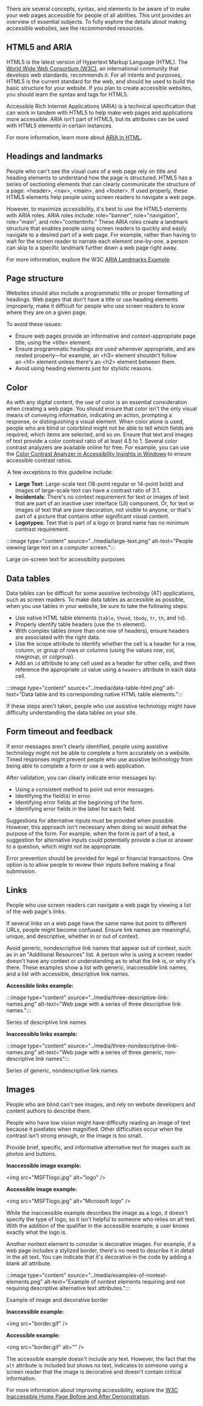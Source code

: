 There are several concepts, syntax, and elements to be aware of to make your web pages accessible for people of all abilities. This unit provides an overview of essential subjects. To fully explore the details about making accessible websites, see the recommended resources.

## HTML5 and ARIA

HTML5 is the latest version of Hypertext Markup Language (HTML). The [World Wide Web Consortium (W3C)](https://www.w3.org/), an international community that develops web standards, recommends it. For all intents and purposes, HTML5 is the current standard for the web, and should be used to build the basic structure for your website. If you plan to create accessible websites, you should learn the syntax and tags for HTML5.

Accessible Rich Internet Applications (ARIA) is a technical specification that can work in tandem with HTML5 to help make web pages and applications more accessible. ARIA isn't part of HTML5, but its attributes can be used with HTML5 elements in certain instances.

For more information, learn more about [ARIA in HTML](https://www.w3.org/TR/html-aria/#rules-wd).

## Headings and landmarks

People who can't see the visual cues of a web page rely on title and heading elements to understand how the page is structured. HTML5 has a series of sectioning elements that can clearly communicate the structure
of a page: \<header\>, \<nav\>, \<main\>, and \<footer\>. If used properly, these HTML5 elements help people using screen readers to navigate a web page.

However, to maximize accessibility, it's best to use the HTML5 elements with ARIA roles. ARIA roles include: role="banner", role="navigation", role="main", and role="contentinfo." These ARIA roles
create a landmark structure that enables people using screen readers to quickly and easily navigate to a desired part of a web page. For example, rather than having to wait for the screen reader to narrate each element one-by-one, a person can skip to a specific landmark further down a web page right away.

For more information, explore the W3C [ARIA Landmarks Example](https://www.w3.org/WAI/ARIA/apg/patterns/landmarks/examples/search.html).

## Page structure

Websites should also include a programmatic title or proper formatting of headings. Web pages that don't have a title or use heading elements improperly, make it difficult for people who use screen readers to know where they are on a given page.

To avoid these issues:

- Ensure web pages provide an informative and context-appropriate page title, using the \<title\> element.
- Ensure programmatic headings are used whenever appropriate, and are nested properly—for example, an \<h3\> element shouldn't follow an \<h1\> element unless there's an \<h2\> element between them.  
- Avoid using heading elements just for stylistic reasons.

## Color

As with any digital content, the use of color is an essential consideration when creating a web page. You should ensure that color isn't the only visual means of conveying information, indicating an action, prompting a response, or distinguishing a visual element. When color alone is used, people who are blind or colorblind might not be able to tell which fields are required, which items are selected, and so on. Ensure that text and images of text provide a color contrast ratio of at least 4.5 to 1. Several color contrast analyzers are available online for free. For example, you can use the [Color Contrast Analyzer in Accessibility Insights in Windows](https://accessibilityinsights.io/docs/en/windows/getstarted/colorcontrast) to ensure accessible contrast ratios.

 A few exceptions to this guideline include:

- **Large Text**: Large-scale text (18-point regular or 14-point bold) and images of large-scale text can have a contrast ratio of 3:1.
- **Incidentals**: There's no context requirement for text or images of text that are part of an inactive user interface (UI) component. Or, for text or images of text that are pure decoration, not visible to anyone, or that's part of a picture that contains other significant visual content.
- **Logotypes**: Text that is part of a logo or brand name has no minimum contrast requirement.

:::image type="content" source="../media/large-text.png" alt-text="People viewing large text on a computer screen.":::

Large on-screen text for accessibility purposes

## Data tables

Data tables can be difficult for some assistive technology (AT) applications, such as screen readers. To make data tables as accessible as possible, when you use tables in your website, be sure to take the following steps:

- Use native HTML table elements (`table`, `thead`, `tbody`, `tr`, `th`, and `td`).
- Properly identify table headers (use the `th` element).
- With complex tables (more than one row of headers), ensure headers are associated with the right data.
- Use the scope attribute to identify whether the cell is a header for a row, column, or group of rows or columns (using the values *row*, *col*, *rowgroup*, or *colgroup*).
- Add an `id` attribute to any cell used as a header for other cells, and then reference the appropriate `id` value using a `headers` attribute in each data cell.

:::image type="content" source="../media/data-table-html.png" alt-text="Data table and its corresponding native HTML table elements.":::

If these steps aren't taken, people who use assistive technology might have difficulty understanding the data tables on your site.

## Form timeout and feedback

If error messages aren't clearly identified, people using assistive technology might not be able to complete a form accurately on a website. Timed responses might prevent people who use assistive technology from being able to complete a form or use a web application.

After validation, you can clearly indicate error messages by:

- Using a consistent method to point out error messages.
- Identifying the field(s) in error.
- Identifying error fields at the beginning of the form.
- Identifying error fields in the label for each field.

Suggestions for alternative inputs must be provided when possible. However, this approach isn't necessary when doing so would defeat the purpose of the form. For example, when the form is part of a test, a suggestion for alternative inputs could potentially provide a clue or answer to a question, which might not be appropriate.

Error prevention should be provided for legal or financial transactions. One option is to allow people to review their inputs before making a final submission.

## Links

People who use screen readers can navigate a web page by viewing a list of the web page\'s links.

If several links on a web page have the same name but point to different URLs, people might become confused. Ensure link names are meaningful, unique, and descriptive, whether in or out of context.

Avoid generic, nondescriptive link names that appear out of context, such as in an "Additional Resources" list. A person who is using a screen reader doesn't have any context or understanding as to what the link is, or why it's there. These examples show a list with generic, inaccessible link names, and a list with accessible, descriptive link names.

**Accessible links example:**

:::image type="content" source="../media/three-descriptive-link-names.png" alt-text="Web page with a series of three descriptive link names.":::

Series of descriptive link names

**Inaccessible links example:**

:::image type="content" source="../media/three-nondescriptive-link-names.png" alt-text="Web page with a series of three generic, non-descriptive link names":::

Series of generic, nondescriptive link names

## Images

People who are blind can't see images, and rely on website developers and content authors to describe them.

People who have low vision might have difficulty reading an image of text because it pixelates when magnified. Other difficulties occur when the contrast isn't strong enough, or the image is too small.

Provide brief, specific, and informative alternative text for images such as photos and buttons.  

**Inaccessible image example:**

\<img src=\"MSFTlogo.jpg\" alt=\"logo\" /\>

**Accessible image example:**

\<img src=\"MSFTlogo.jpg\" alt=\"Microsoft logo\" /\>

While the inaccessible example describes the image as a logo, it doesn't specify the type of logo, so it isn't helpful to someone who relies on alt text. With the addition of the qualifier in the accessible
example, a user knows exactly what the logo is.

Another nontext element to consider is decorative images. For example, if a web page includes a stylized border, there's no need to describe it in detail in the alt text. You can indicate that it's decorative in the
code by adding a blank alt attribute.

:::image type="content" source="../media/examples-of-nontext-elements.png" alt-text="Example of nontext elements requiring and not requiring descriptive alternative text attributes.":::

Example of image and decorative border

**Inaccessible example:**

\<img src=\"border.gif\" /\>

**Accessible example:**

\<img src=\"border.gif\" alt=\"\" /\>

The accessible example doesn't include any text. However, the fact that the `alt` attribute is included but shows no text, indicates to someone using a screen reader that the image is decorative and doesn't contain critical information.

For more information about improving accessibility, explore the [W3C Inaccessible Home Page Before and After Demonstration](https://www.w3.org/WAI/demos/bad/before/home.html).
